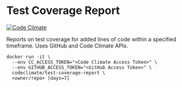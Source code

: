 # Test Coverage Report

[![Code Climate](https://codeclimate.com/github/codeclimate/test-coverage-report/badges/gpa.svg)](https://codeclimate.com/github/codeclimate/test-coverage-report)

Reports on test coverage for added lines of code within a specified timeframe.
Uses GitHub and Code Climate APIs.

```shell
docker run -it \
  --env CC_ACCESS_TOKEN="<Code Climate Access Token>" \
  --env GITHUB_ACCESS_TOKEN="<GitHub Access Token>" \
  codeclimate/test-coverage-report \
  <owner/repo> [days=7]
```
